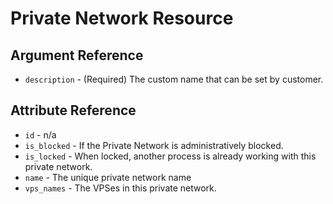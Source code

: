 # Private Network Resource



## Argument Reference

* `description` - (Required) The custom name that can be set by customer.

## Attribute Reference

* `id` - n/a
* `is_blocked` - If the Private Network is administratively blocked.
* `is_locked` - When locked, another process is already working with this private network.
* `name` - The unique private network name
* `vps_names` - The VPSes in this private network.